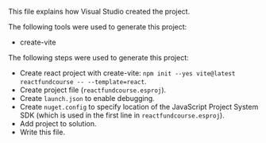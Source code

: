 This file explains how Visual Studio created the project.

The following tools were used to generate this project:
- create-vite

The following steps were used to generate this project:
- Create react project with create-vite: `npm init --yes vite@latest reactfundcourse -- --template=react`.
- Create project file (`reactfundcourse.esproj`).
- Create `launch.json` to enable debugging.
- Create `nuget.config` to specify location of the JavaScript Project System SDK (which is used in the first line in `reactfundcourse.esproj`).
- Add project to solution.
- Write this file.
